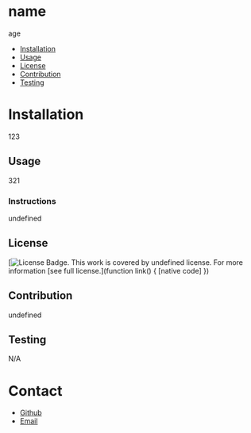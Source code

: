 
  # name
  age

  * [Installation](#installation)
  * [Usage](#usage)
  * [License](#license) 
  * [Contribution](#contribution)
  * [Testing](#testing)
   
  # Installation
  123

  ## Usage
  321

  ### Instructions
  undefined

  ## License
  [![License Badge](https://img.shields.io/badge/license-undefinedblue.svg). 
    This work is covered by undefined license. 
    For more information [see full license.](function link() { [native code] })

  ## Contribution
  undefined

  ## Testing
  N/A

  # Contact
  * [Github](https://github.com/MissNG-Git)
  * [Email](mailto:test@nonymous.com)
